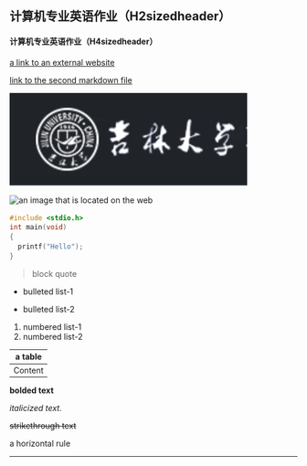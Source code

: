## 计算机专业英语作业（H2sizedheader）

#### 计算机专业英语作业（H4sizedheader）

[a link to an external website](https://github.com)



[link to the second markdown file](./anotherFile.md)



![ an image that is a file in the directory.](./img.png)



![ an image that is located on the web](https://www.pexels.com/zh-tw/photo/7330599/)



```c++
#include <stdio.h>
int main(void)
{
  printf("Hello");
}
```



>  block quote



- bulleted list-1

- bulleted list-2

  

1. numbered list-1
2. numbered list-2



| a table |
| ------- |
| Content |



**bolded text**



*italicized text.*



~~strikethrough text~~



a horizontal rule

------

